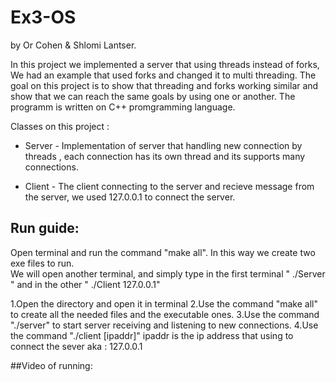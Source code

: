 # Ex3-OS
by Or Cohen & Shlomi Lantser.
             
             
In this project we implemented a server that using threads instead of forks,
We had an example that used forks and changed it to multi threading.
The goal on this project is to show that threading and forks working similar and show that we can reach the same goals by using one or another.
The programm is written on C++ promgramming language.

Classes on this project :
                  
* Server - Implementation of server that handling new connection by threads , each connection has its own thread and its supports many connections.
                  
* Client - The client connecting to the server and recieve message from the server, we used 127.0.0.1 to connect the server.
                 
## Run guide:

Open terminal and run the command "make all". In this way we create two exe files to run.  
We will open another terminal, and simply type in the first terminal " ./Server " and in the other " ./Client 127.0.0.1"  

1.Open the directory and open it in terminal
2.Use the command "make all" to create all the needed files and the executable ones.
3.Use the command "./server" to start server receiving and listening to new connections.
4.Use the command "./client [ipaddr]" ipaddr is the ip address that using to connect the sever aka : 127.0.0.1


##Video of running:



                 
                 
